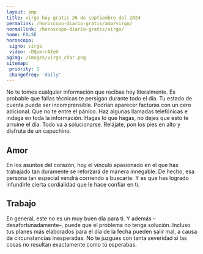 ```yaml
---
layout: amp
title: virgo hoy gratis 26 de septiembre del 2024 
permalink: /horoscopo-diario-gratis/amp/virgo/
normallink: /horoscopo-diario-gratis/virgo/
home: FALSE
horoscopo:
 signo: virgo
 video: -DQpmrrAIeU
ogimg: /images/virgo_char.png
sitemap:
 priority: 1
 changefreq: 'daily'
---
```



No te tomes cualquier información que recibas hoy literalmente. Es probable que fallas técnicas te persigan durante todo el día. Tu estado de cuenta puede ser incomprensible. Podrían aparecer facturas con un cero adicional. Que no te entre el pánico. Haz algunas llamadas telefónicas e indaga en toda la información. Hagas lo que hagas, no dejes que esto te arruine el día. Todo va a solucionarse. Relájate, pon los pies en alto y disfruta de un capuchino.

## Amor

En los asuntos del corazón, hoy el vínculo apasionado en el que has trabajado tan duramente se reforzará de manera innegable. De hecho, esa persona tan especial vendrá corriendo a buscarte. Y es que has logrado infundirle cierta cordialidad que le hace confiar en ti.

## Trabajo

En general, este no es un muy buen día para ti. Y además –desafortunadamente–, puede que el problema no tenga solución. Incluso tus planes más elaborados para el día de la fecha pueden salir mal, a causa de circunstancias inesperadas. No te juzgues con tanta severidad si las cosas no resultan exactamente como tú esperabas.